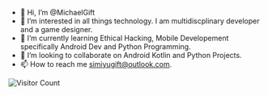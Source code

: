 - 👋 Hi, I’m @MichaelGift
- 👀 I’m interested in all things technology. I am multidiscplinary developer and a game designer.
- 🌱 I’m currently learning Ethical Hacking, Mobile Developement specifically Android Dev and Python Programming.
- 💞️ I’m looking to collaborate on Android Kotlin and Python Projects.
- 📫 How to reach me simiyugift@outlook.com.

<!---
MichaelGift/MichaelGift is a ✨ special ✨ repository because its `README.md` (this file) appears on your GitHub profile.
You can click the Preview link to take a look at your changes.
--->
![Visitor Count](https://profile-counter.glitch.me/michaelgift/count.svg)
